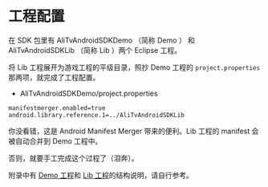 # 工程配置

在 SDK 包里有 AliTvAndroidSDKDemo （简称 Demo ） 和 AliTvAndroidSDKLib （简称 Lib ）两个 Eclipse 工程。

将 Lib 工程展开为游戏工程的平级目录，照抄 Demo 工程的 `project.properties` 那两项，就完成了工程配置。

* AliTvAndroidSDKDemo/project.properties
```
manifestmerger.enabled=true
android.library.reference.1=../AliTvAndroidSDKLib
```

你没看错，这是 Android Manifest Merger 带来的便利。Lib 工程的 manifest 会被自动合并到 Demo 工程中。

否则，就要手工完成这个过程了（泪奔）。

附录中有 [Demo 工程](../appendix/demo.md)和 [Lib 工程](../appendix/lib.md)的结构说明，请自行参考。




